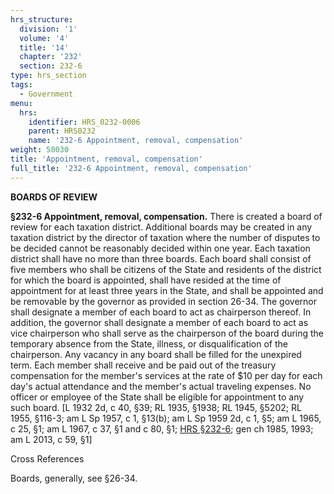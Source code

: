 ```yaml
---
hrs_structure:
  division: '1'
  volume: '4'
  title: '14'
  chapter: '232'
  section: 232-6
type: hrs_section
tags:
  - Government
menu:
  hrs:
    identifier: HRS_0232-0006
    parent: HRS0232
    name: '232-6 Appointment, removal, compensation'
weight: 58030
title: 'Appointment, removal, compensation'
full_title: '232-6 Appointment, removal, compensation'
---
```

**BOARDS OF REVIEW**

**§232-6 Appointment, removal, compensation.** There is created a board of review for each taxation district. Additional boards may be created in any taxation district by the director of taxation where the number of disputes to be decided cannot be reasonably decided within one year. Each taxation district shall have no more than three boards. Each board shall consist of five members who shall be citizens of the State and residents of the district for which the board is appointed, shall have resided at the time of appointment for at least three years in the State, and shall be appointed and be removable by the governor as provided in section 26-34\. The governor shall designate a member of each board to act as chairperson thereof. In addition, the governor shall designate a member of each board to act as vice chairperson who shall serve as the chairperson of the board during the temporary absence from the State, illness, or disqualification of the chairperson. Any vacancy in any board shall be filled for the unexpired term. Each member shall receive and be paid out of the treasury compensation for the member's services at the rate of $10 per day for each day's actual attendance and the member's actual traveling expenses. No officer or employee of the State shall be eligible for appointment to any such board. [L 1932 2d, c 40, §39; RL 1935, §1938; RL 1945, §5202; RL 1955, §116-3; am L Sp 1957, c 1, §13(b); am L Sp 1959 2d, c 1, §5; am L 1965, c 25, §1; am L 1967, c 37, §1 and c 80, §1; [HRS §232-6](/title-14/chapter-232/section-232-6/); gen ch 1985, 1993; am L 2013, c 59, §1]

Cross References

Boards, generally, see §26-34.